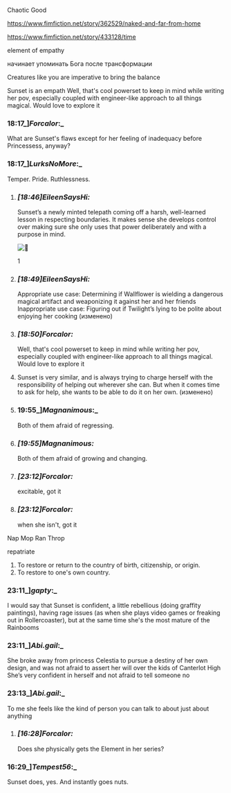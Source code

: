 Chaotic Good

https://www.fimfiction.net/story/362529/naked-and-far-from-home

https://www.fimfiction.net/story/433128/time

element of empathy

начинает упоминать Бога после трансформации

Creatures like you are imperative to bring the balance


Sunset is an empath
Well, that's cool powerset to keep in mind while writing her pov, especially coupled with engineer-like approach to all things magical. Would love to explore it
### 18:17_]_Forcalor_:_ 

What are Sunset's flaws except for her feeling of inadequacy before Princessess, anyway?
### 18:17_]_LurksNoMore_:_ 

Temper. Pride. Ruthlessness.

1. ### _[_18:46_]_EileenSaysHi_:_ 
    
    Sunset’s a newly minted telepath coming off a harsh, well-learned lesson in respecting boundaries. It makes sense she develops control over making sure she only uses that power deliberately and with a purpose in mind.
    
    ![💯](https://discord.com/assets/db009c8fa13d0f303df266e9d42c8e30.svg)
    
    1
    
2. ### _[_18:49_]_EileenSaysHi_:_ 
    
    Appropriate use case: Determining if Wallflower is wielding a dangerous magical artifact and weaponizing it against her and her friends Inappropriate use case: Figuring out if Twilight’s lying to be polite about enjoying her cooking (изменено)
    
3. ### _[_18:50_]_Forcalor_:_ 
    
    Well, that's cool powerset to keep in mind while writing her pov, especially coupled with engineer-like approach to all things magical. Would love to explore it


1.  Sunset is very similar, and is always trying to charge herself with the responsibility of helping out wherever she can. But when it comes time to ask for help, she wants to be able to do it on her own. (изменено)

1. ### 19:55_]_Magnanimous_:_ 
    
    Both of them afraid of regressing.
    
2. ### _[_19:55_]_Magnanimous_:_ 
    
    Both of them afraid of growing and changing.

3. ### _[_23:12_]_Forcalor_:_ 
    
    excitable, got it
    
2. ### _[_23:12_]_Forcalor_:_ 
    
    when she isn't, got it

Nap Mop Ran Throp

repatriate
1. To restore or return to the country of birth, citizenship, or origin.
2. To restore to one's own country.

### 23:11_]_gapty_:_ 

I would say that Sunset is confident, a little rebellious (doing graffity paintings), having rage issues (as when she plays video games or freaking out in Rollercoaster), but at the same time she's the most mature of the Rainbooms

### 23:11_]_Abi.gail_:_ 

She broke away from princess Celestia to pursue a destiny of her own design, and was not afraid to assert her will over the kids of Canterlot High She’s very confident in herself and not afraid to tell someone no

### 23:13_]_Abi.gail_:_ 

To me she feels like the kind of person you can talk to about just about anything


1. ### _[_16:28_]_Forcalor_:_ 
    
    Does she physically gets the Element in her series?
### 16:29_]_Tempest56_:_ 

Sunset does, yes. And instantly goes nuts.